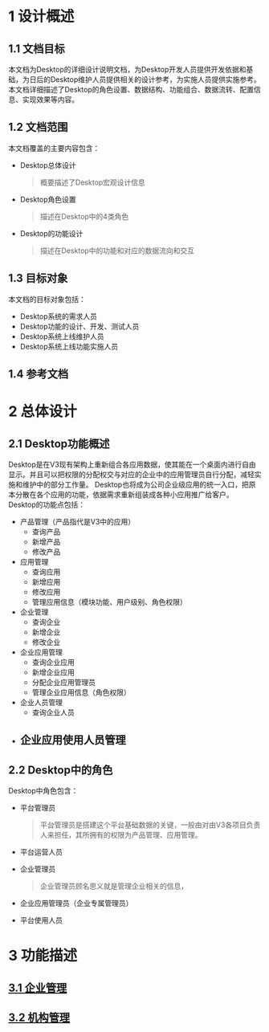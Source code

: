 # 1 设计概述
## 1.1 文档目标
本文档为Desktop的详细设计说明文档，为Desktop开发人员提供开发依据和基础，为日后的Desktop维护人员提供相关的设计参考，为实施人员提供实施参考。
本文档详细描述了Desktop的角色设置、数据结构、功能组合、数据流转、配置信息、实现效果等内容。

## 1.2 文档范围
本文档覆盖的主要内容包含：
* Desktop总体设计
    > 概要描述了Desktop宏观设计信息
* Desktop角色设置
    > 描述在Desktop中的4类角色
* Desktop的功能设计
    > 描述在Desktop中的功能和对应的数据流向和交互

## 1.3 目标对象
本文档的目标对象包括：
* Desktop系统的需求人员
* Desktop功能的设计、开发、测试人员
* Desktop系统上线维护人员
* Desktop系统上线功能实施人员

## 1.4 参考文档

# 2 总体设计
## 2.1 Desktop功能概述
Desktop是在V3现有架构上重新组合各应用数据，使其能在一个桌面内进行自由显示。并且可以把权限的分配权交与对应的企业中的应用管理员自行分配，减轻实施和维护中的部分工作量。
Desktop也将成为公司企业级应用的统一入口，把原本分散在各个应用的功能，依据需求重新组装成各种小应用推广给客户。
Desktop的功能点包括：
* 产品管理（产品指代是V3中的应用）
    - 查询产品
    - 新增产品
    - 修改产品
* 应用管理
    - 查询应用
    - 新增应用
    - 修改应用
    - 管理应用信息（模块功能、用户级别、角色权限）
* 企业管理
    - 查询企业
    - 新增企业
    - 修改企业
* 企业应用管理
    - 查询企业应用
    - 新增企业应用
    - 分配企业应用管理员
    - 管理企业应用信息（角色权限）
* 企业人员管理
    - 查询企业人员
* 企业应用使用人员管理
    -

## 2.2 Desktop中的角色
Desktop中角色包含：
* 平台管理员
    > 平台管理员是搭建这个平台基础数据的关键，一般由对由V3各项目负责人来担任，其所拥有的权限为产品管理、应用管理。
* 平台运营人员
    >
* 企业管理员
    > 企业管理员顾名思义就是管理企业相关的信息，
* 企业应用管理员（企业专属管理员）
    >
* 平台使用人员
    >

# 3 功能描述
## [3.1 企业管理](./detail-design-01001.md)
## [3.2 机构管理](./detail-design-01002.md)
